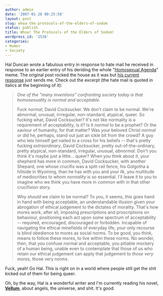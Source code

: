 ```yaml
---
author: admin
date: '2007-01-28 00:25:58'
layout: post
slug: whoa-the-protocols-of-the-elders-of-sodom
status: publish
title: Whoa! The Protocols of the Elders of Sodom!
wordpress_id: '1536'
categories:
- Humor
- Society
---
```

Hal Duncan wrote a fabulous entry in response to hate mail he received in response to an earlier entry of his deriding the whole "<a href="http://notesfromthegeekshow.blogspot.com/2005/04/homosexual-agenda.html">Homosexual Agenda</a>" meme. The original post rocked the house as it was but <a href="http://notesfromthegeekshow.blogspot.com/2007/01/protocols-of-elders-of-sodom.html">his current response</a> just sends me. Check out the excerpt (the hate mail is quoted in italics at the beginning of it):
<blockquote><em>One of the "many inventions" confronting society today is that homosexuality is normal and acceptable.</em>

Fuck <em>normal</em>, David Cocksucker. We don't claim to be normal. We're abnormal, unusual, irrregular, non-standard, atypical, queer. So fucking what, David Cocksucker? It's not like normality is a requirement of acceptability, is it? Is it <em>normal</em> to be a prophet? Or the saviour of humanity, for that matter? Was your beloved Christ <em>normal</em> or did he, perhaps, stand out just an ickle bit from the crowd? A guy who lets himself get nailed to a cross for his beliefs -- that's pretty fucking <em>extraordinary</em>, David Cocksucker, pretty out-of-the-ordinary, pretty atypical, non-standard, irregular, unusual, <em>abnormal</em>. Don't you think it's maybe just a little... queer? When you think about it, your shepherd has more in common, David Cocksucker, with another Shepard, one whose crucifix was a split-rail fence, his Golgotha a hillside in Wyoming, than he has with you and your ilk, you multitude of mediocrities to whom <em>normality</em> is so essential. I'll leave it to you to imagine who we think you have more in common with in that other crucifixion story.

Why <em>should</em> we claim to be normal? To you, it seems, this goes hand in hand with being acceptable, an understandable illusion given your abrogation of ethical judgement to the dictates of morality. That's how mores work, after all, imposing prescriptions and proscriptions on behaviour, positioning each act upon some spectrum of acceptability -- required, encouraged, discouraged or forbidden. Incapable of navigating the ethical minefields of everyday life, your only recourse is blind obedience to mores as social norms. To be good, you think, means to follow these mores, to live within these norms. No wonder, then, that you confuse normal and acceptable, you pitiable mockery of a human being, unable even to contemplate that those of us who retain our ethical judgement can apply that judgement to <em>those very mores</em>, those very norms.</blockquote>
Fuck, yeah! Go Hal. This is right on in a world where people still get the shit kicked out of them for being queer.

Oh, by the way, Hal is a wonderful writer and I'm currently reading his novel, <a href="http://www.amazon.com/Vellum-Book-Hours-Hal-Duncan/dp/0345487311/"><strong>Vellum</strong></a>, about angels, the universe, and shit. It's good.
